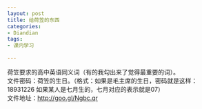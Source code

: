 ```yaml
---
layout: post
title: 给荷笠的东西
categories:
- Diandian
tags:
- 课内学习

---
```

荷笠要求的高中英语同义词（有的我勾出来了觉得最重要的词）。
<br />文件密码：荷笠的生日。（格式：如果是毛主席的生日，密码就是这样：18931226 如果某人是七月生的，七月对应的表示就是07）
<br />文件地址：http://goo.gl/Ngbc.qr